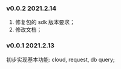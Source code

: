 
### v0.0.2 2021.2.14

1. 修复包的 sdk 版本要求；
2. 修改文档；

### v0.0.1 2021.2.13

初步实现基本功能: cloud, request, db query;